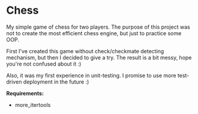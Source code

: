 # Chess #

My simple game of chess for two players. The purpose of this project was not to create the most efficient chess engine, but just to practice some OOP.

First I've created this game without check/checkmate detecting mechanism, but then I decided to give a try. The result is a bit messy, hope you're not confused about it :)

Also, it was my first experience in unit-testing. I promise to use more test-driven deployment in the future :) 

__Requirements:__
 - more_itertools